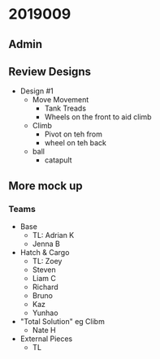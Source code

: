 # 2019009

## Admin
## Review Designs
* Design #1
  * Move Movement
    * Tank Treads
    * Wheels on the front to aid climb
  * Climb
    * Pivot on teh from
    * wheel on teh back
  * ball
    * catapult
    

## More mock up

### Teams

* Base
  * TL: Adrian K
  * Jenna B
* Hatch & Cargo
  * TL: Zoey
  * Steven
  * Liam C
  * Richard
  * Bruno
  * Kaz
  * Yunhao
* "Total Solution" eg Clibm
  * Nate H
* External Pieces
  * TL
